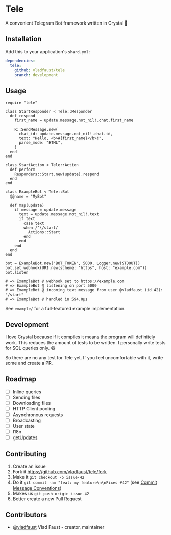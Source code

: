 # Tele

A convenient Telegram Bot framework written in Crystal 💎

## Installation

Add this to your application's `shard.yml`:

```yaml
dependencies:
  tele:
    github: vladfaust/tele
    branch: development
```

## Usage

```crystal
require "tele"

class StartResponder < Tele::Responder
  def respond
    first_name = update.message.not_nil!.chat.first_name

    R::SendMessage.new(
      chat_id: update.message.not_nil!.chat.id,
      text: "Hello, <b>#{first_name}</b>!",
      parse_mode: "HTML",
    )
  end
end

class StartAction < Tele::Action
  def perform
    Responders::Start.new(update).respond
  end
end

class ExampleBot < Tele::Bot
  @@name = "MyBot"

  def map(update)
    if message = update.message
      text = update.message.not_nil!.text
      if text
        case text
        when /^\/start/
          Actions::Start
        end
      end
    end
  end
end

bot = ExampleBot.new("BOT_TOKEN", 5000, Logger.new(STDOUT))
bot.set_webhook(URI.new(scheme: "https", host: "example.com"))
bot.listen

# => ExampleBot @ webhook set to https://example.com
# => ExampleBot @ listening on port 5000
# => ExampleBot @ incoming text message from user @vladfaust (id 42): "/start"
# => ExampleBot @ handled in 594.0µs
```

See `example/` for a full-featured example implementation.

## Development

I love Crystal because if it compiles it means the program will definitely work. This reduces the amount of tests to be written. I personally write tests for SQL queries only. 😄

So there are no any test for Tele yet. If you feel uncomfortable with it, write some and create a PR.

## Roadmap

- [ ] Inline queries
- [ ] Sending files
- [ ] Downloading files
- [ ] HTTP Client pooling
- [ ] Asynchronous requests
- [ ] Broadcasting
- [ ] User state
- [ ] I18n
- [ ] [getUpdates](https://core.telegram.org/bots/api#getupdates)

## Contributing

1. Create an issue
2. Fork it https://github.com/vladfaust/tele/fork
3. Make it `git checkout -b issue-42`
4. Do it `git commit -am "feat: my feature\n\nFixes #42"` (see [Commit Message Conventions](https://gist.github.com/stephenparish/9941e89d80e2bc58a153]))
5. Makes us `git push origin issue-42`
6. Better create a new Pull Request

## Contributors

- [@vladfaust](https://github.com/vladfaust) Vlad Faust - creator, maintainer
